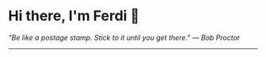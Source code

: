 <h1>Hi there, I'm Ferdi 👋</h1>

<p><em>
  "Be like a postage stamp. Stick to it until you get there." — Bob Proctor
</em></p>

---
